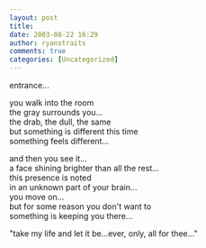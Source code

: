 ```yaml
---
layout: post
title: 
date: 2003-08-22 16:29
author: ryanstraits
comments: true
categories: [Uncategorized]
---
```

<P>entrance...</P>
<P>you walk into the room<BR>the gray surrounds you...<BR>the drab, the dull, the same<BR>but something is different this time<BR>something feels different...</P>
<P>and then you see it...<BR>a face shining brighter than all the rest...<BR>this presence is noted<BR>in an unknown part of your brain...<BR>you move on...<BR>but for some reason you don't want to<BR>something is keeping you there...<BR></P>
<P>"take my life and let it be...ever, only, all for thee..."</P>
